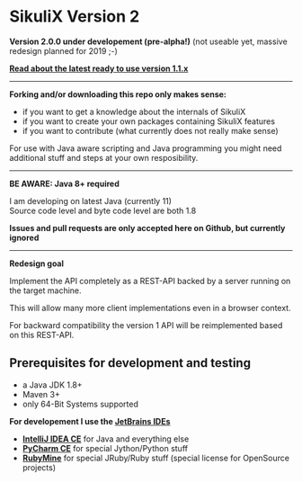 SikuliX Version 2
============

**Version 2.0.0 under developement (pre-alpha!)** (not useable yet, massive redesign planned for 2019 ;-)

**[Read about the latest ready to use version 1.1.x](http://sikulix.com)**

<hr>

**Forking and/or downloading this repo only makes sense:**

 - if you want to get a knowledge about the internals of SikuliX
 - if you want to create your own packages containing SikuliX features
 - if you want to contribute (what currently does not really make sense)

For use with Java aware scripting and Java programming you might need additional stuff and steps at your own resposibility. 

<hr>

**BE AWARE: Java 8+ required** 

I am developing on latest Java (currently 11)<br>
Source code level and byte code level are both 1.8

**Issues and pull requests are only accepted here on Github, but currently ignored**

<hr>

**Redesign goal**

Implement the API completely as a REST-API backed by a server running on the target machine.

This will allow many more client implementations even in a browser context.

For backward compatibility the version 1 API will be reimplemented based on this REST-API.
 
Prerequisites for development and testing
---

 - a Java JDK 1.8+
 - Maven 3+
 - only 64-Bit Systems supported

**For developement I use the [JetBrains IDEs](https://www.jetbrains.com)**

 - **[IntelliJ IDEA CE](https://www.jetbrains.com/idea/)** for Java and everything else
 - **[PyCharm CE](https://www.jetbrains.com/pycharm/)** for special Jython/Python stuff
 - **[RubyMine](https://www.jetbrains.com/ruby/)** for special JRuby/Ruby stuff (special license for OpenSource projects)
 
